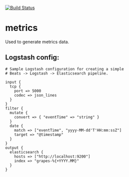 [![Build Status](https://travis-ci.org/onegang/metrics.svg?branch=master)](https://travis-ci.org/onegang/metrics)

# metrics
Used to generate metrics data.

## Logstash config:
```
# Sample Logstash configuration for creating a simple
# Beats -> Logstash -> Elasticsearch pipeline.

input {
  tcp {
    port => 5000
    codec => json_lines
  }
}
filter {
  mutate {
    convert => { "eventTime" => "string" }
  }
  date {
    match => ["eventTime", "yyyy-MM-dd'T'HH:mm:ssZ"]
    target => "@timestamp"
  }
}
output {
  elasticsearch {
    hosts => ["http://localhost:9200"]
    index => "grapes-%{+YYYY.MM}"
  }
}
```
